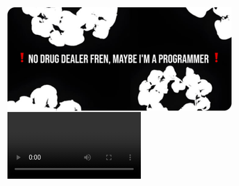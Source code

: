 <div>
    <img src='/Group.png'>
    <video controls>
    <source src="https://pin.it/4XAeIO2Oc" type="video/mp4">
    Your browser does not support the video tag.
</video>

</div>
